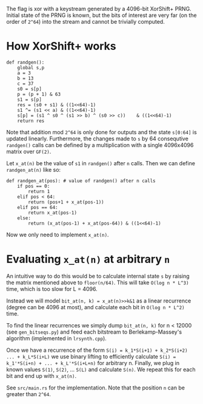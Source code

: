 The flag is xor with a keystream generated by a 4096-bit XorShift+ PRNG.
Initial state of the PRNG is known, but the bits of interest are very far (on the order of `2^64`)
into the stream and cannot be trivially computed.

How XorShift+ works
===================

	def randgen():
		global s,p
		a = 3
		b = 13
		c = 37
		s0 = s[p]
		p = (p + 1) & 63
		s1 = s[p]
		res = (s0 + s1) & ((1<<64)-1)
		s1 ^= (s1 << a) & ((1<<64)-1)
		s[p] = (s1 ^ s0 ^ (s1 >> b) ^ (s0 >> c))	& ((1<<64)-1)
		return res

Note that addition mod `2^64` is only done for outputs and the state `s[0:64]` is updated
linearly. Furthermore, the changes made to `s` by 64 consequtive `randgen()` calls can be
defined by a multiplication with a single 4096x4096 matrix over `GF(2)`.

Let `x_at(n)` be the value of `s1` in `randgen()` after `n` calls.
Then we can define `randgen_at(n)` like so:

	def randgen_at(pos): # value of randgen() after n calls
		if pos == 0:
			return 1
		elif pos < 64:
			return (pos+1 + x_at(pos-1))
		elif pos == 64:
			return x_at(pos-1)
		else:
			return (x_at(pos-1) + x_at(pos-64)) & ((1<<64)-1)

Now we only need to implement `x_at(n)`.

Evaluating `x_at(n)` at arbitrary `n`
=====================================

An intuitive way to do this would be to calculate internal state `s` by raising the matrix
mentioned above to `floor(n/64)`. This will take `O(log n * L^3)` time, which is too slow for
L = 4096.

Instead we will model `bit_at(n, k) = x_at(n)>>k&1` as a linear recurrence (degree can be 4096 at most),
and calculate each bit in `O(log n * L^2)` time.

To find the linear recurrences we simply dump `bit_at(n, k)` for n < 12000 (see `gen_bitseqs.py`) and
feed each bitstream to Berlekamp-Massey's algorithm (implemented in `lrsynth.cpp`).

Once we have a recurrence of the form `S(i) = k_1*S(i+1) + k_2*S(i+2) ... + k_L*S(i+L)` we use binary
lifting to efficiently calculate `S(i) = k_1'*S(i+n) + ... + k_L'*S(i+L+n)` for arbitrary n.
Finally, we plug in known values `S(1)`, `S(2)`, ... `S(L)` and calculate `S(n)`. We repeat this
for each bit and end up with `x_at(n)`.

See `src/main.rs` for the implementation. Note that the position `n` can be greater than `2^64`.
